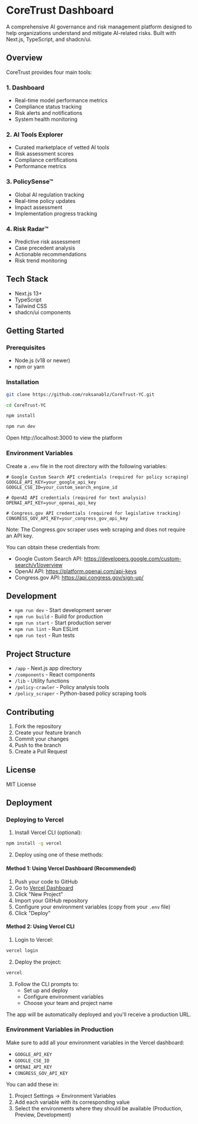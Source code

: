 # CoreTrust Dashboard

A comprehensive AI governance and risk management platform designed to help organizations understand and mitigate AI-related risks. Built with Next.js, TypeScript, and shadcn/ui.

## Overview

CoreTrust provides four main tools:

### 1. Dashboard
- Real-time model performance metrics
- Compliance status tracking
- Risk alerts and notifications
- System health monitoring

### 2. AI Tools Explorer
- Curated marketplace of vetted AI tools
- Risk assessment scores
- Compliance certifications
- Performance metrics

### 3. PolicySense™
- Global AI regulation tracking
- Real-time policy updates
- Impact assessment
- Implementation progress tracking

### 4. Risk Radar™
- Predictive risk assessment
- Case precedent analysis
- Actionable recommendations
- Risk trend monitoring

## Tech Stack

- Next.js 13+
- TypeScript
- Tailwind CSS
- shadcn/ui components

## Getting Started

### Prerequisites
- Node.js (v18 or newer)
- npm or yarn

### Installation
```bash
git clone https://github.com/roksanablz/CoreTrust-YC.git

cd CoreTrust-YC

npm install

npm run dev
```

Open http://localhost:3000 to view the platform

### Environment Variables

Create a `.env` file in the root directory with the following variables:

```env
# Google Custom Search API credentials (required for policy scraping)
GOOGLE_API_KEY=your_google_api_key
GOOGLE_CSE_ID=your_custom_search_engine_id

# OpenAI API credentials (required for text analysis)
OPENAI_API_KEY=your_openai_api_key

# Congress.gov API credentials (required for legislative tracking)
CONGRESS_GOV_API_KEY=your_congress_gov_api_key
```

Note: The Congress.gov scraper uses web scraping and does not require an API key.

You can obtain these credentials from:
- Google Custom Search API: https://developers.google.com/custom-search/v1/overview
- OpenAI API: https://platform.openai.com/api-keys
- Congress.gov API: https://api.congress.gov/sign-up/

## Development

- `npm run dev` - Start development server
- `npm run build` - Build for production
- `npm run start` - Start production server
- `npm run lint` - Run ESLint
- `npm run test` - Run tests

## Project Structure

- `/app` - Next.js app directory
- `/components` - React components
- `/lib` - Utility functions
- `/policy-crawler` - Policy analysis tools
- `/policy_scraper` - Python-based policy scraping tools

## Contributing

1. Fork the repository
2. Create your feature branch
3. Commit your changes
4. Push to the branch
5. Create a Pull Request

## License

MIT License

## Deployment

### Deploying to Vercel

1. Install Vercel CLI (optional):
```bash
npm install -g vercel
```

2. Deploy using one of these methods:

#### Method 1: Using Vercel Dashboard (Recommended)
1. Push your code to GitHub
2. Go to [Vercel Dashboard](https://vercel.com/dashboard)
3. Click "New Project"
4. Import your GitHub repository
5. Configure your environment variables (copy from your `.env` file)
6. Click "Deploy"

#### Method 2: Using Vercel CLI
1. Login to Vercel:
```bash
vercel login
```

2. Deploy the project:
```bash
vercel
```

3. Follow the CLI prompts to:
   - Set up and deploy
   - Configure environment variables
   - Choose your team and project name

The app will be automatically deployed and you'll receive a production URL.

### Environment Variables in Production

Make sure to add all your environment variables in the Vercel dashboard:
- `GOOGLE_API_KEY`
- `GOOGLE_CSE_ID`
- `OPENAI_API_KEY`
- `CONGRESS_GOV_API_KEY`

You can add these in:
1. Project Settings → Environment Variables
2. Add each variable with its corresponding value
3. Select the environments where they should be available (Production, Preview, Development)